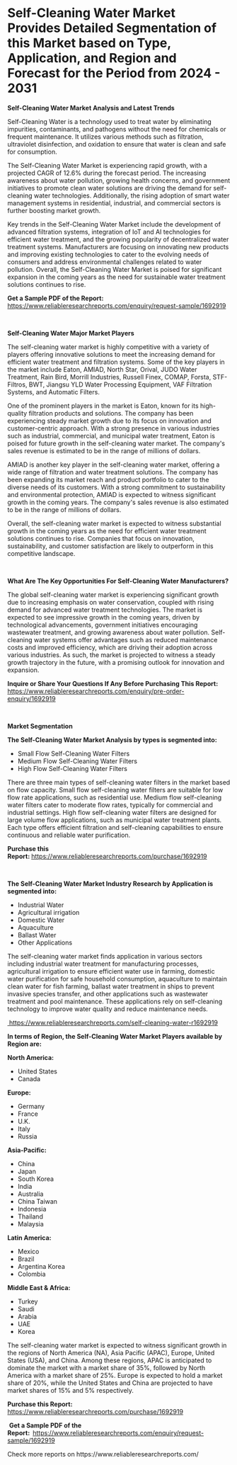 <p><h1>Self-Cleaning Water Market Provides Detailed Segmentation of this Market based on Type, Application, and Region and Forecast for the Period from 2024 - 2031</h1></p><p><strong>Self-Cleaning Water Market Analysis and Latest Trends</strong></p>
<p><p>Self-Cleaning Water is a technology used to treat water by eliminating impurities, contaminants, and pathogens without the need for chemicals or frequent maintenance. It utilizes various methods such as filtration, ultraviolet disinfection, and oxidation to ensure that water is clean and safe for consumption. </p><p>The Self-Cleaning Water Market is experiencing rapid growth, with a projected CAGR of 12.6% during the forecast period. The increasing awareness about water pollution, growing health concerns, and government initiatives to promote clean water solutions are driving the demand for self-cleaning water technologies. Additionally, the rising adoption of smart water management systems in residential, industrial, and commercial sectors is further boosting market growth.</p><p>Key trends in the Self-Cleaning Water Market include the development of advanced filtration systems, integration of IoT and AI technologies for efficient water treatment, and the growing popularity of decentralized water treatment systems. Manufacturers are focusing on innovating new products and improving existing technologies to cater to the evolving needs of consumers and address environmental challenges related to water pollution. Overall, the Self-Cleaning Water Market is poised for significant expansion in the coming years as the need for sustainable water treatment solutions continues to rise.</p></p>
<p><strong>Get a Sample PDF of the Report:&nbsp;</strong> <a href="https://www.reliableresearchreports.com/enquiry/request-sample/1692919">https://www.reliableresearchreports.com/enquiry/request-sample/1692919</a></p>
<p>&nbsp;</p>
<p><strong>Self-Cleaning Water Major Market Players</strong></p>
<p><p>The self-cleaning water market is highly competitive with a variety of players offering innovative solutions to meet the increasing demand for efficient water treatment and filtration systems. Some of the key players in the market include Eaton, AMIAD, North Star, Orival, JUDO Water Treatment, Rain Bird, Morrill Industries, Russell Finex, COMAP, Forsta, STF-Filtros, BWT, Jiangsu YLD Water Processing Equipment, VAF Filtration Systems, and Automatic Filters.</p><p>One of the prominent players in the market is Eaton, known for its high-quality filtration products and solutions. The company has been experiencing steady market growth due to its focus on innovation and customer-centric approach. With a strong presence in various industries such as industrial, commercial, and municipal water treatment, Eaton is poised for future growth in the self-cleaning water market. The company's sales revenue is estimated to be in the range of millions of dollars.</p><p>AMIAD is another key player in the self-cleaning water market, offering a wide range of filtration and water treatment solutions. The company has been expanding its market reach and product portfolio to cater to the diverse needs of its customers. With a strong commitment to sustainability and environmental protection, AMIAD is expected to witness significant growth in the coming years. The company's sales revenue is also estimated to be in the range of millions of dollars.</p><p>Overall, the self-cleaning water market is expected to witness substantial growth in the coming years as the need for efficient water treatment solutions continues to rise. Companies that focus on innovation, sustainability, and customer satisfaction are likely to outperform in this competitive landscape.</p></p>
<p>&nbsp;</p>
<p><strong>What Are The Key Opportunities For Self-Cleaning Water Manufacturers?</strong></p>
<p><p>The global self-cleaning water market is experiencing significant growth due to increasing emphasis on water conservation, coupled with rising demand for advanced water treatment technologies. The market is expected to see impressive growth in the coming years, driven by technological advancements, government initiatives encouraging wastewater treatment, and growing awareness about water pollution. Self-cleaning water systems offer advantages such as reduced maintenance costs and improved efficiency, which are driving their adoption across various industries. As such, the market is projected to witness a steady growth trajectory in the future, with a promising outlook for innovation and expansion.</p></p>
<p><strong>Inquire or Share Your Questions If Any Before Purchasing This Report:</strong> <a href="https://www.reliableresearchreports.com/enquiry/pre-order-enquiry/1692919">https://www.reliableresearchreports.com/enquiry/pre-order-enquiry/1692919</a></p>
<p>&nbsp;</p>
<p><strong>Market Segmentation</strong></p>
<p><strong>The Self-Cleaning Water Market Analysis by types is segmented into:</strong></p>
<p><ul><li>Small Flow Self-Cleaning Water Filters</li><li>Medium Flow Self-Cleaning Water Filters</li><li>High Flow Self-Cleaning Water Filters</li></ul></p>
<p><p>There are three main types of self-cleaning water filters in the market based on flow capacity. Small flow self-cleaning water filters are suitable for low flow rate applications, such as residential use. Medium flow self-cleaning water filters cater to moderate flow rates, typically for commercial and industrial settings. High flow self-cleaning water filters are designed for large volume flow applications, such as municipal water treatment plants. Each type offers efficient filtration and self-cleaning capabilities to ensure continuous and reliable water purification.</p></p>
<p><strong>Purchase this Report:&nbsp;</strong><a href="https://www.reliableresearchreports.com/purchase/1692919">https://www.reliableresearchreports.com/purchase/1692919</a></p>
<p>&nbsp;</p>
<p><strong>The Self-Cleaning Water Market Industry Research by Application is segmented into:</strong></p>
<p><ul><li>Industrial Water</li><li>Agricultural irrigation</li><li>Domestic Water</li><li>Aquaculture</li><li>Ballast Water</li><li>Other Applications</li></ul></p>
<p><p>The self-cleaning water market finds application in various sectors including industrial water treatment for manufacturing processes, agricultural irrigation to ensure efficient water use in farming, domestic water purification for safe household consumption, aquaculture to maintain clean water for fish farming, ballast water treatment in ships to prevent invasive species transfer, and other applications such as wastewater treatment and pool maintenance. These applications rely on self-cleaning technology to improve water quality and reduce maintenance needs.</p></p>
<p><a href="https://www.reliableresearchreports.com/self-cleaning-water-r1692919">&nbsp;https://www.reliableresearchreports.com/self-cleaning-water-r1692919</a></p>
<p><strong>In terms of Region, the Self-Cleaning Water Market Players available by Region are:</strong></p>
<p>
    <p> <strong> North America: </strong>
        <ul>
            <li>United States</li>
            <li>Canada</li>
        </ul>
        </p> 
    <p> <strong> Europe: </strong>
        <ul>
            <li>Germany</li>
            <li>France</li>
            <li>U.K.</li>
            <li>Italy</li>
            <li>Russia</li>
        </ul>
        </p> 
    <p> <strong> Asia-Pacific: </strong>
        <ul>
            <li>China</li>
            <li>Japan</li>
            <li>South Korea</li>
            <li>India</li>
            <li>Australia</li>
            <li>China Taiwan</li>
            <li>Indonesia</li>
            <li>Thailand</li>
            <li>Malaysia</li>
        </ul>
        </p> 
    <p> <strong> Latin America: </strong>
        <ul>
            <li>Mexico</li>
            <li>Brazil</li>
            <li>Argentina Korea</li>
            <li>Colombia</li>
        </ul>
        </p> 
    <p> <strong> Middle East & Africa: </strong>
        <ul>
            <li>Turkey</li>
            <li>Saudi</li>
            <li>Arabia</li>
            <li>UAE</li>
            <li>Korea</li>
        </ul>
    </p>
    </p>
<p><p>The self-cleaning water market is expected to witness significant growth in the regions of North America (NA), Asia Pacific (APAC), Europe, United States (USA), and China. Among these regions, APAC is anticipated to dominate the market with a market share of 35%, followed by North America with a market share of 25%. Europe is expected to hold a market share of 20%, while the United States and China are projected to have market shares of 15% and 5% respectively.</p></p>
<p><strong>Purchase this Report: </strong><a href="https://www.reliableresearchreports.com/purchase/1692919">https://www.reliableresearchreports.com/purchase/1692919</a></p>
<p>&nbsp;<strong>Get a Sample PDF of the Report:&nbsp;&nbsp;</strong><a href="https://www.reliableresearchreports.com/enquiry/request-sample/1692919">https://www.reliableresearchreports.com/enquiry/request-sample/1692919</a></p>
<p><strong></strong></p>
<p>Check more reports on https://www.reliableresearchreports.com/</p>